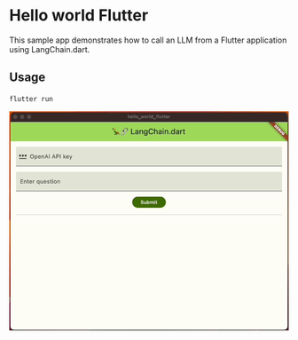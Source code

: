 # Hello world Flutter

This sample app demonstrates how to call an LLM from a Flutter application using LangChain.dart.

## Usage

```bash
flutter run
```

![Hello world Flutter](hello_world_flutter.gif)
